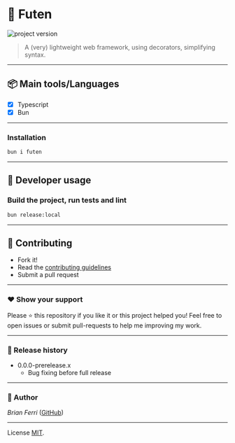# **:triangular_flag_on_post: Futen**

![project version](https://img.shields.io/badge/futen-0.0.0_prerelease.6-brightgreen.svg)

> A (very) lightweight web framework, using decorators, simplifying syntax.

---

## **:package: Main tools/Languages**

- [x] Typescript
- [x] Bun

---

### **Installation**

```bash
bun i futen
```
---

## **:wrench: Developer usage**

### Build the project, run tests and lint

```bash
bun release:local
```

---

## **:handshake: Contributing**

- Fork it!
- Read the [contributing guidelines](CONTRIBUTING.md)
- Submit a pull request

---

### **:heart: Show your support**

Please :star: this repository if you like it or this project helped you! Feel free to open issues or submit pull-requests to help me improving my work.

---

### **:scroll: Release history**

* 0.0.0-prerelease.x
  * Bug fixing before full release

---

### **:robot: Author**

_*Brian Ferri*_ ([GitHub](https://github.com/BioCla))

---

License [MIT](LICENSE).
